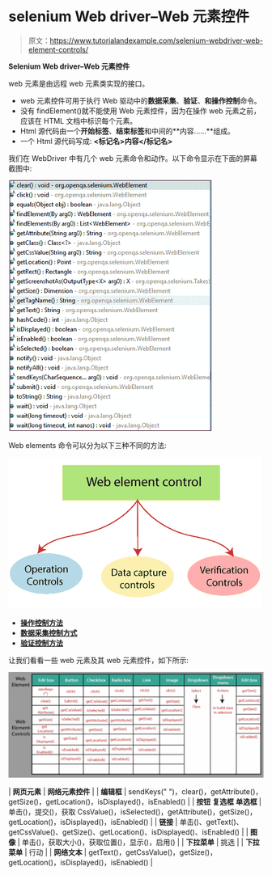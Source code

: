 # selenium Web driver–Web 元素控件

> 原文：<https://www.tutorialandexample.com/selenium-webdriver-web-element-controls/>

**Selenium Web driver–Web 元素控件**

web 元素是由远程 web 元素类实现的接口。

*   web 元素控件可用于执行 Web 驱动中的**数据采集**、**验证**、**和操作控制**命令。
*   没有 findElement()就不能使用 Web 元素控件，因为在操作 web 元素之前，应该在 HTML 文档中标识每个元素。
*   Html 源代码由一个**开始标签**、**结束标签**和中间的**内容……**组成。
*   一个 Html 源代码写成: **<标记名>内容</标记名>**

我们在 WebDriver 中有几个 web 元素命令和动作。以下命令显示在下面的屏幕截图中:

![several web elements commands and actions in web driver](img/5a4775de277f4c6efedd6c2abf399e58.png)

Web elements 命令可以分为以下三种不同的方法:

![Web elements command ](img/83e081f58a4496986f98b4df71bc94c3.png)

*   **[操作控制方法](https://www.tutorialandexample.com/operational-controls-methods/)**
*   **[数据采集控制方式](https://www.tutorialandexample.com/data-capture-controls-methods/)**
*   **[验证控制方法](https://www.tutorialandexample.com/verification-controls-methods/)**

让我们看看一些 web 元素及其 web 元素控件，如下所示:

![web element and their web element controls ](img/96694fb009566f894d971420adf6510d.png)

| **网页元素** | **网络元素控件** |
| **编辑框** | sendKeys(" ")，clear()，getAttribute()，getSize()，getLocation()，isDisplayed()，isEnabled() |
| **按钮**
**复选框**
**单选框** | 单击()，提交()，获取 CssValue()，isSelected()，getAttribute()，getSize()，getLocation()，isDisplayed()，isEnabled() |
| **链接** | 单击()、getText()、getCssValue()、getSize()、getLocation()、isDisplayed()、isEnabled() |
| **图像** | 单击()，获取大小()，获取位置()，显示()，启用() |
| **下拉菜单** | 挑选 |
| **下拉菜单** | 行动 |
| **网络文本** | getText()，getCssValue()，getSize()，getLocation()，isDisplayed()，isEnabled() |
